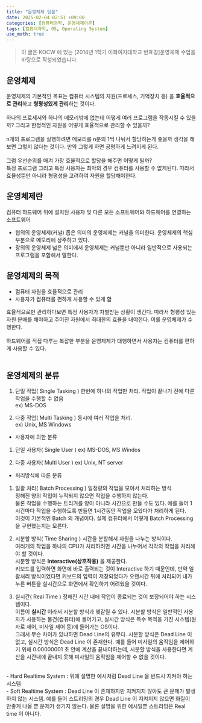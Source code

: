 ```yaml
---
title: "운영체제 입문"
date: 2025-02-04 02:51 +09:00
categories: [컴퓨터과학, 운영체제이론]
tags: [컴퓨터과학, OS, Operating System]
use_math: true
---
```


> 이 글은 KOCW 에 있는 [2014년 1학기 이화여자대학교 반효경]운영체제 수업을 바탕으로 작성되었습니다.

## 운영체제
운영체제의 기본적인 목표는 컴퓨터 시스템의 자원(프로세스, 기억장치 등) 을 **효율적으로 관리**하고 **형평성있게 관리**하는 것이다.<br>
<br>
하나의 프로세서와 하나의 메모리밖에 없는데 어떻게 여러 프로그램을 작동시킬 수 있을까? 그리고 한정적인 자원을 어떻게 효율적으로 관리할 수 있을까?<br>
<br>
n개의 프로그램을 실행하려면 메모리를 n분의 1씩 나눠서 할당하는게 좋을까 생각을 해보면 그렇지 않다는 것이다. 만약 그렇게 하면 공평하게 느려지게 된다.<br>
<br>
그럼 우선순위를 매겨 가장 효율적으로 할당을 해주면 어떻게 될까? <br>
특정 프로그램 그리고 특정 사용자는 최악의 경우 컴퓨터를 사용할 수 없게된다. 따라서 효율성뿐만 아니라 형평성을 고려하여 자원을 할당해야한다.<br>

## 운영체제란
컴퓨터 하드웨어 위에 설치된 사용자 및 다른 모든 소프트웨어와 하드웨어를 연결하는 소프트웨어<br>

- 협의의 운영체제(커널)
	좁은 의미의 운영체제는 커널을 의미한다. 운영체제의 핵심부분으로 메모리에 상주하고 있다.
- 광의의 운영체제
	넓은 의미에서 운영체제는 커널뿐만 아니라 일반적으로 사용되는 프로그램을 포함해서 말한다.

## 운영체제의 목적
- 컴퓨터 자원을 효율적으로 관리
- 사용자가 컴퓨터를 편하게 사용할 수 있게 함

효율적으로만 관리하다보면 특정 사용자가 차별받는 상황이 생긴다. 따라서 형평성 있는 자원 분배를 해야하고 주어진 자원에서 최대한의 효율을 내야한다. 이를 운영체제가 수행한다.<br>
<br>
하드웨어를 직접 다루는 복잡한 부분을 운영체제가 대행하면서 사용자는 컴퓨터를 편하게 사용할 수 있다.<br>
<br>

## 운영체제의 분류

1. 단일 작업( Single Tasking )
한번에 하나의 작업만 처리. 작업이 끝나기 전에 다른 작업을 수행할 수 없음<br>
ex) MS-DOS

2. 다중 작업( Multi Tasking )
동시에 여러 작업을 처리.<br>
ex) Unix, MS Windows

- 사용자에 의한 분류
1. 단일 사용자( Single User )
ex) MS-DOS, MS Windos

2. 다중 사용자( Multi User )
ex) Unix, NT server

- 처리방식에 따른 분류
1. 일괄 처리( Batch Processing )
일정량의 작업을 모아서 처리하는 방식<br>
정해진 양의 작업이 누적되지 않으면 작업을 수행하지 않는다.<br>
물론 작업을 수행하는 트리거를 양이 아니라 시간으로 만들 수도 있다. 예를 들어 1시간마다 작업을 수행하도록 만들면 1시간동안 작업을 모았다가 처리하게 된다.<br>
이것이 기본적인 Batch 의 개념이다. 실제 컴퓨터에서 어떻게 Batch Processing 을 구현했는지는 모른다.<br>

2. 시분할 방식( Time Sharing )
시간을 분할해서 자원을 나누는 방식이다. <br>
여러개의 작업을 하나의 CPU가 처리하려면 시간을 나누어서 각각의 작업을 처리해야 할 것이다.<br>
시분할 방식은 **Interactive(상호작용)** 을 제공한다.<br>
키보드를 입력하면 화면에 바로 출력되는 것이 Interactive 하기 때문인데, 만약 일괄처리 방식이었다면 키보드의 입력이 저장되었다가 오랜시간 뒤에 처리되어 내가 누른 버튼을 실시간으로 화면에서 확인하기 어려웠을 것이다.<br>

3. 실시간( Real Time )
정해진 시간 내에 작업이 종료되는 것이 보장되어야 하는 시스템이다.<br>
이름이 **실시간** 이라서 시분할 방식과 헷갈릴 수 있다. 시분할 방식은 일반적인 사용자가 사용하는 물건(컴퓨터)에 들어가고, 실시간 방식은 특수 목적을 가진 시스템(원자로 제어, 미사일 제어 등)에 들어가는 OS이다.<br>
그래서 무슨 차이가 있냐하면 Dead Line의 유무다. 시분할 방식은 Dead Line 이 없고, 실시간 방식은 Dead Line 이 존재한다. 예를 들어 미사일의 움직임을 제어하기 위해 0.00000001 초 안에 계산을 끝내야하는데, 시분할 방식을 사용한다면 계산을 시간내에 끝내지 못해 미사일의 움직임을 제어할 수 없을 것이다.<br>
<br>
- Hard Realtime System : 위에 설명한 예시처럼 Dead Line 을 반드시 지켜야 하는 시스템<br>
- Soft Realtime System : Dead Line 이 존재하지만 지켜지지 않아도 큰 문제가 발생하지 않는 시스템. 예를 들어 스트리밍의 경우 Dead Line 이 지켜지지 않으면 화질이 안좋게 나올 뿐 문제가 생기지 않는다. 물론 설명을 위한 예시일뿐 스트리밍은 Real time 이 아니다. <br>